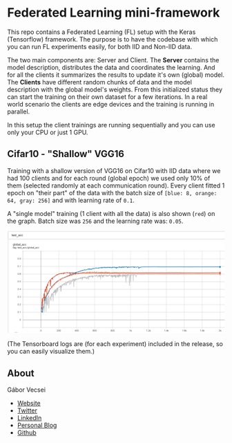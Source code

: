 # Federated Learning mini-framework

This repo contains a Federated Learning (FL) setup with the Keras (Tensorflow) framework. The purpose is to have the
codebase with which you can run FL experiments easily, for both IID and Non-IID data.

The two main components are: Server and Client. The **Server** contains the model description, distributes the data
and coordinates the learning. And for all the clients it summarizes the results to update it's own (global) model.
The **Clients** have different random chunks of data and the model description with the global model's weights. From
this initialized status they can start the training on their own dataset for a few iterations. In a real world
scenario the clients are edge devices and the training is running in parallel.

In this setup the client trainings are running sequentially and you can use only your CPU or just 1 GPU.

## Cifar10 - "Shallow" VGG16

Training with a shallow version of VGG16 on Cifar10 with IID data where we had 100 clients and for each round (global epoch) we used only
10% of them (selected randomly at each communication round). Every client fitted 1 epoch on "their part" of the data with the batch size of `[blue: 8, orange: 64, gray: 256]` and with learning rate of `0.1`.

A "single model" training (1 client with all the data) is also shown (`red`) on the graph. Batch size was `256` and the learning rate was: `0.05`.

<img src="art/cifar_10_experiment.png" width="600">

(The Tensorboard logs are (for each experiment) included in the release, so you can easily visualize them.)

## About

Gábor Vecsei

- [Website](https://gaborvecsei.com)
- [Twitter](https://twitter.com/GAwesomeBE)
- [LinkedIn](https://www.linkedin.com/in/gaborvecsei)
- [Personal Blog](https://gaborvecsei.wordpress.com/)
- [Github](https://github.com/gaborvecsei)
